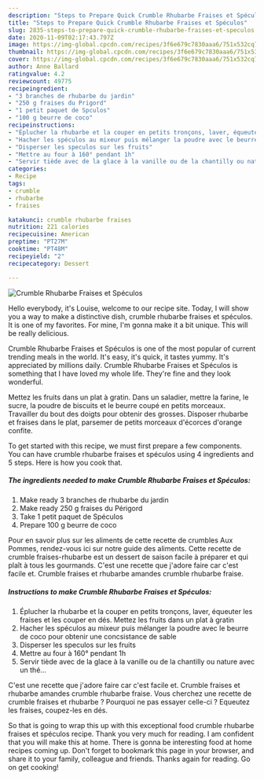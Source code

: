 ```yaml
---
description: "Steps to Prepare Quick Crumble Rhubarbe Fraises et Spéculos"
title: "Steps to Prepare Quick Crumble Rhubarbe Fraises et Spéculos"
slug: 2835-steps-to-prepare-quick-crumble-rhubarbe-fraises-et-speculos
date: 2020-11-09T02:17:43.797Z
image: https://img-global.cpcdn.com/recipes/3f6e679c7830aaa6/751x532cq70/crumble-rhubarbe-fraises-et-speculos-photo-principale-de-la-recette.jpg
thumbnail: https://img-global.cpcdn.com/recipes/3f6e679c7830aaa6/751x532cq70/crumble-rhubarbe-fraises-et-speculos-photo-principale-de-la-recette.jpg
cover: https://img-global.cpcdn.com/recipes/3f6e679c7830aaa6/751x532cq70/crumble-rhubarbe-fraises-et-speculos-photo-principale-de-la-recette.jpg
author: Anne Ballard
ratingvalue: 4.2
reviewcount: 49775
recipeingredient:
- "3 branches de rhubarbe du jardin"
- "250 g fraises du Prigord"
- "1 petit paquet de Spculos"
- "100 g beurre de coco"
recipeinstructions:
- "Éplucher la rhubarbe et la couper en petits tronçons, laver, équeuter les fraises et les couper en dés. Mettez les fruits dans un plat à gratin"
- "Hacher les spéculos au mixeur puis mélanger la poudre avec le beurre de coco pour obtenir une concsistance de sable"
- "Disperser les speculos sur les fruits"
- "Mettre au four à 160° pendant 1h"
- "Servir tiède avec de la glace à la vanille ou de la chantilly ou nature avec un thé..."
categories:
- Recipe
tags:
- crumble
- rhubarbe
- fraises

katakunci: crumble rhubarbe fraises 
nutrition: 221 calories
recipecuisine: American
preptime: "PT27M"
cooktime: "PT48M"
recipeyield: "2"
recipecategory: Dessert

---
```



![Crumble Rhubarbe Fraises et Spéculos](https://img-global.cpcdn.com/recipes/3f6e679c7830aaa6/751x532cq70/crumble-rhubarbe-fraises-et-speculos-photo-principale-de-la-recette.jpg)

Hello everybody, it's Louise, welcome to our recipe site. Today, I will show you a way to make a distinctive dish, crumble rhubarbe fraises et spéculos. It is one of my favorites. For mine, I'm gonna make it a bit unique. This will be really delicious.

Crumble Rhubarbe Fraises et Spéculos is one of the most popular of current trending meals in the world. It's easy, it's quick, it tastes yummy. It's appreciated by millions daily. Crumble Rhubarbe Fraises et Spéculos is something that I have loved my whole life. They're fine and they look wonderful.

Mettez les fruits dans un plat à gratin. Dans un saladier, mettre la farine, le sucre, la poudre de biscuits et le beurre coupé en petits morceaux. Travailler du bout des doigts pour obtenir des grosses. Disposer rhubarbe et fraises dans le plat, parsemer de petits morceaux d&#39;écorces d&#39;orange confite.


To get started with this recipe, we must first prepare a few components. You can have crumble rhubarbe fraises et spéculos using 4 ingredients and 5 steps. Here is how you cook that.

<!--inarticleads1-->

##### The ingredients needed to make Crumble Rhubarbe Fraises et Spéculos:

1. Make ready 3 branches de rhubarbe du jardin
1. Make ready 250 g fraises du Périgord
1. Take 1 petit paquet de Spéculos
1. Prepare 100 g beurre de coco


Pour en savoir plus sur les aliments de cette recette de crumbles Aux Pommes, rendez-vous ici sur notre guide des aliments. Cette recette de crumble fraises-rhubarbe est un dessert de saison facile à préparer et qui plaît à tous les gourmands. C&#39;est une recette que j&#39;adore faire car c&#39;est facile et. Crumble fraises et rhubarbe amandes crumble rhubarbe fraise. 

<!--inarticleads2-->

##### Instructions to make Crumble Rhubarbe Fraises et Spéculos:

1. Éplucher la rhubarbe et la couper en petits tronçons, laver, équeuter les fraises et les couper en dés. Mettez les fruits dans un plat à gratin
1. Hacher les spéculos au mixeur puis mélanger la poudre avec le beurre de coco pour obtenir une concsistance de sable
1. Disperser les speculos sur les fruits
1. Mettre au four à 160° pendant 1h
1. Servir tiède avec de la glace à la vanille ou de la chantilly ou nature avec un thé...


C&#39;est une recette que j&#39;adore faire car c&#39;est facile et. Crumble fraises et rhubarbe amandes crumble rhubarbe fraise. Vous cherchez une recette de crumble fraises et rhubarbe ? Pourquoi ne pas essayer celle-ci ? Equeutez les fraises, coupez-les en dés. 

So that is going to wrap this up with this exceptional food crumble rhubarbe fraises et spéculos recipe. Thank you very much for reading. I am confident that you will make this at home. There is gonna be interesting food at home recipes coming up. Don't forget to bookmark this page in your browser, and share it to your family, colleague and friends. Thanks again for reading. Go on get cooking!
